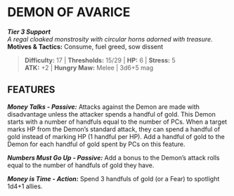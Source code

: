 # DEMON OF AVARICE

***Tier 3 Support***  
*A regal cloaked monstrosity with circular horns adorned with treasure.*  
**Motives & Tactics:** Consume, fuel greed, sow dissent

> **Difficulty:** 17 | **Thresholds:** 15/29 | **HP:** 6 | **Stress:** 5  
> **ATK:** +2 | **Hungry Maw:** Melee | 3d6+5 mag  

## FEATURES

***Money Talks - Passive:*** Attacks against the Demon are made with disadvantage unless the attacker spends a handful of gold. This Demon starts with a number of handfuls equal to the number of PCs. When a target marks HP from the Demon’s standard attack, they can spend a handful of gold instead of marking HP (1 handful per HP). Add a handful of gold to the Demon for each handful of gold spent by PCs on this feature.

***Numbers Must Go Up - Passive:*** Add a bonus to the Demon’s attack rolls equal to the number of handfuls of gold they have.

***Money is Time - Action:*** Spend 3 handfuls of gold (or a Fear) to spotlight 1d4+1 allies.
